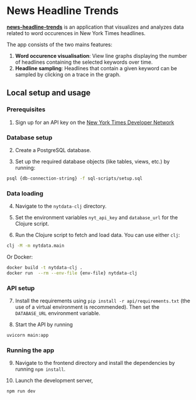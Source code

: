 # News Headline Trends

[**news-headline-trends**](https://news-headline-trends.vercel.app) is an application that visualizes and analyzes data related to word occurences in New York Times headlines. 

The app consists of the two mains features:
1. **Word occurence visualisation**: View line graphs displaying the number of headlines containing the selected keywords over time.
2. **Headline sampling**: Headlines that contain a given keyword can be sampled by clicking on a trace in the graph.

## Local setup and usage

### Prerequisites

1. Sign up for an API key on the [New York Times Developer Network](https://developer.nytimes.com)

### Database setup

2. Create a PostgreSQL database.

3. Set up the required database objects (like tables, views, etc.) by running: 

```bash 
psql {db-connection-string} -f sql-scripts/setup.sql 
```

### Data loading

4. Navigate to the `nytdata-clj` directory.

5. Set the environment variables `nyt_api_key` and `database_url` for the Clojure script.

6. Run the Clojure script to fetch and load data. You can use either `clj`:

```bash 
clj -M -m nytdata.main
```

Or Docker:

```bash
docker build -t nytdata-clj .
docker run  --rm --env-file {env-file} nytdata-clj
```

### API setup

7. Install the requirements using `pip install -r api/requirements.txt` (the use of a virtual environment is recommended). Then set the `DATABASE_URL` environment variable.

8. Start the API by running

```bash
uvicorn main:app
```

### Running the app

9. Navigate to the frontend directory and install the dependencies by running `npm install`.

10. Launch the development server,

```bash
npm run dev
```
